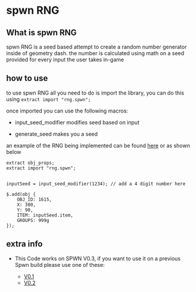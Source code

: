 # spwn RNG

## What is spwn RNG
 
spwn RNG is a seed based attempt to create a random number generator inside of geometry dash. the number is calculated using math on a seed provided for every input the user takes in-game

## how to use

to use spwn RNG all you need to do is import the library, you can do this using `extract import "rng.spwn";`

once imported you can use the following macros:

- input_seed_modifier
    modifies seed based on input

- generate_seed
    makes you a seed


an example of the RNG being implemented can be found [here](https://github.com/Wyliemaster/spwn-rng/blob/main/test.spwn) or as shown below

```spwn
extract obj_props;
extract import "rng.spwn";


inputSeed = input_seed_modifier(1234); // add a 4 digit number here

$.add(obj {
    OBJ_ID: 1615,
    X: 300,
    Y: 90,
    ITEM: inputSeed.item,
    GROUPS: 999g
});
```

## extra info

- This Code works on SPWN V0.3, if you want to use it on a previous Spwn build please use one of these: 

    - [V0.1](https://github.com/Wyliemaster/spwn-rng/commit/538b340a827cd8c3d8b1274f41501b9c3b909e00)
    - [V0.2](https://github.com/Wyliemaster/spwn-rng/commit/538b340a827cd8c3d8b1274f41501b9c3b909e00)